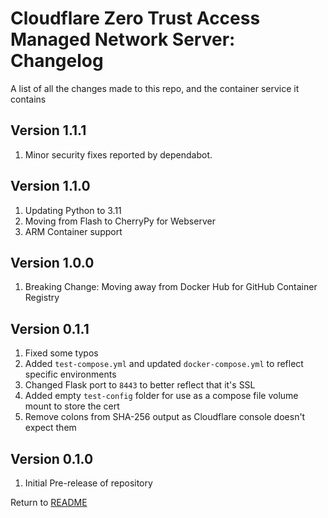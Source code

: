 Cloudflare Zero Trust Access Managed Network Server: Changelog
==============================================================
A list of all the changes made to this repo, and the container service it contains

Version 1.1.1
-------------

1. Minor security fixes reported by dependabot.

Version 1.1.0
-------------

1. Updating Python to 3.11
2. Moving from Flash to CherryPy for Webserver
3. ARM Container support

Version 1.0.0
-------------

1. Breaking Change: Moving away from Docker Hub for GitHub Container Registry

Version 0.1.1
-------------

1. Fixed some typos
2. Added `test-compose.yml` and updated `docker-compose.yml` to reflect specific environments
3. Changed Flask port to `8443` to better reflect that it's SSL
4. Added empty `test-config` folder for use as a compose file volume mount to store the cert
5. Remove colons from SHA-256 output as Cloudflare console doesn't expect them

Version 0.1.0
-------------

1. Initial Pre-release of repository

Return to [README](README.md)

